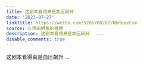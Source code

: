 ```yaml
---
title: 这剧本看得真是血压飙升
date: '2023-07-27'
linkTitle: https://weibo.com/5286768287/NbRqevCom
source: 久保田鲤鱼的微博
description: 这剧本看得真是血压飙升  ...
disable_comments: true
---
```

这剧本看得真是血压飙升  ...